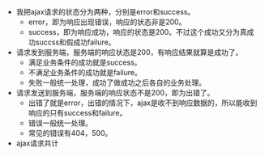 * 我把ajax请求的状态分为两种，分别是error和success。
    - error，即为响应出现错误，响应的状态非是200。
    - success，即为响应成功，响应的状态是200。不过这个成功又分为真成功succss和假成功failure。
* 请求发到服务端，服务端的响应状态是200，有响应结果就算是成功了。
    - 满足业务条件的成功就是success。
    - 不满足业务条件的成功就是failure。
    - 失败一般统一处理，成功了做成功之后各自的业务处理。
* 请求发送到服务端，服务端的响应状态不是200，即为出错了。
    - 出错了就是error，出错的情况下，ajax是收不到响应数据的，所以能收到响应的只有success和failure。
    - 错误一般统一处理。
    - 常见的错误有404，500。
* ajax请求共计
